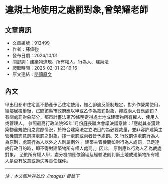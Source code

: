 # 違規土地使用之處罰對象,曾榮耀老師

## 文章資訊
- 文章編號：912499
- 作者：蘇偉強
- 發布日期：2024/10/01
- 關鍵詞：建築物違規、所有權人、行為人、建築法
- 爬取時間：2025-02-01 23:19:16
- 原文連結：[閱讀原文](https://real-estate.get.com.tw/Columns/detail.aspx?no=912499)

## 內文


甲出租都市住宅區不動產予乙住宅使用，惟乙卻違反管制規定，對外作營業使用，經鄰居檢舉後，試問該縣市政府應以甲或乙作為裁罰對象，抑或兩人皆應處罰？
有關處罰對象部分，都市計畫法第79條明定得處土地或建築物所有權人、使用人或管理人。
參照最高行政法院95年1月份庭長聯席會議決議意旨：「應就其查獲建築物違規使用之實際情況，於符合建築法之立法目的為必要裁量，並非容許建築主管機關恣意選擇處罰之對象，擇一處罰或兩者皆予處罰。又
行政罰係處罰行為人為原則，處罰行為人以外之人則屬例外
。建築主管機關如對行為人處罰，已足達成行政目的時，即不得對建築物所有權人處罰。」因此，
原則應以行為人乙為裁處對象。
至於所有權人甲，處分機關應依論理及經驗法則判斷土地或建築物所有權人是否有故意或過失等責任條件。

---
*注：本文圖片存放於 ./images/ 目錄下*

